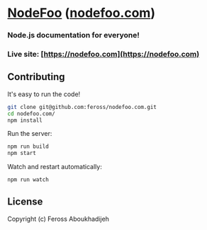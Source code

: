 # [NodeFoo](https://nodefoo.com) ([nodefoo.com](https://nodefoo.com))

### Node.js documentation for everyone!

### Live site: [https://nodefoo.com](https://nodefoo.com)

## Contributing

It's easy to run the code!

```bash
git clone git@github.com:feross/nodefoo.com.git
cd nodefoo.com/
npm install
```

Run the server:

```bash
npm run build
npm start
```

Watch and restart automatically:

```bash
npm run watch
```

## License

Copyright (c) Feross Aboukhadijeh
